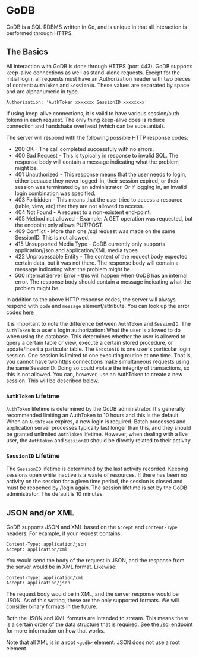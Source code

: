 # GoDB #
GoDB is a SQL RDBMS written in Go, and is unique in that all interaction is performed through HTTPS.

## The Basics ##
All interaction with GoDB is done through HTTPS (port 443). GoDB supports keep-alive connections as well as stand-alone
requests. Except for the initial login, all requests must have an Authorization header with two pieces of content:
`AuthToken` and `SessionID`. These values are separated by space and are alphanumeric in type.

    Authorization: 'AuthToken xxxxxxx SessionID xxxxxxxx'

If using keep-alive connections, it is valid to have various session/auth tokens in each request. The only thing
keep-alive does is reduce connection and handshake overhead (which can be substantial).

The server will respond with the following possible HTTP response codes:

- 200 OK - The call completed successfuly with no errors.
- 400 Bad Request - This is typically in response to invalid SQL. The response body will contain a message indicating what the problem might be.
- 401 Unauthorized - This response means that the user needs to login, either because they never logged-in, their session expired, or their session was terminated by an administrator. Or if logging in, an invalid login combination was specified.
- 403 Forbidden - This means that the user tried to access a resource (table, view, etc) that they are not allowed to access.
- 404 Not Found - A request to a non-existent end-point.
- 405 Method not allowed - Example: A GET operation was requested, but the endpoint only allows PUT/POST. 
- 409 Conflict - More than one /sql request was made on the same SessionID. This is not allowed.
- 415 Unsupported Media Type - GoDB currently only supports application/json and application/XML media types.
- 422 Unprocessable Entity - The content of the request body expected certain data, but it was not there. The response body will contain a message indicating what the problem might be.
- 500 Internal Server Error - this will happen when GoDB has an internal error. The response body should contain a message indicating what the problem might be.

In addition to the above HTTP response codes, the server will always respond with `code` and `message` element/attribute.
You can look up the error codes [here](err/index.md)

It is important to note the difference between `AuthToken` and `SessionID`. The `AuthToken` is a user's login authorization:
What the user is allowed to do when using the database. This determines whether the user is allowed to query a certain
table or view, execute a certain stored procedure, or update/insert a particular table. The `SessionID` is one user's
particular login session. One session is limited to one executing routine at one time. That is, you cannot have two
https connections make simultaneous requests using the same SessionID. Doing so could violate the integrity of
transactions, so this is not allowed. You can, however, use an AuthToken to create a new session. This will be described below.

### `AuthToken` Lifetime ###
`AuthToken` lifetime is determined by the GoDB administrator. It's generally recommended limiting an AuthToken to 10 hours
and this is the default. When an `AuthToken` expires, a new login is required. Batch processes and application server
processes typically last longer than this, and they should be granted unlimited `AuthToken` lifetime. However, when dealing
with a live user, the `AuthToken` and `SessionID` should be directly related to their activity.

### `SessionID` Lifetime ###
The `SessionID` lifetime is determined by the last activity recorded. Keeping sessions open while inactive is a waste of resources.
If there has been no activity on the session for a given time period, the session is closed and must be reopened by /login again.
The session lifetime is set by the GoDB administrator. The default is 10 minutes.

## JSON and/or XML ##
GoDB supports JSON and XML based on the `Accept` and `Content-Type` headers. For example, if your request contains:

    Content-Type: application/json
    Accept: application/xml

You would send the body of the request in JSON, and the response from the server would be in XML format. Likewise:

    Content-Type: application/xml
    Accept: application/json

The request body would be in XML, and the server response would be JSON. As of this writing, these are the only supported
formats. We will consider binary formats in the future.

Both the JSON and XML formats are intended to stream. This means there is a certain order of the data structure that is
required. See the [/sql endpoint](ep/index.md#execute-sql-statements-sql) for more information on how that works.

Note that all XML is in a root `<godb>` element. JSON does not use a root element.
